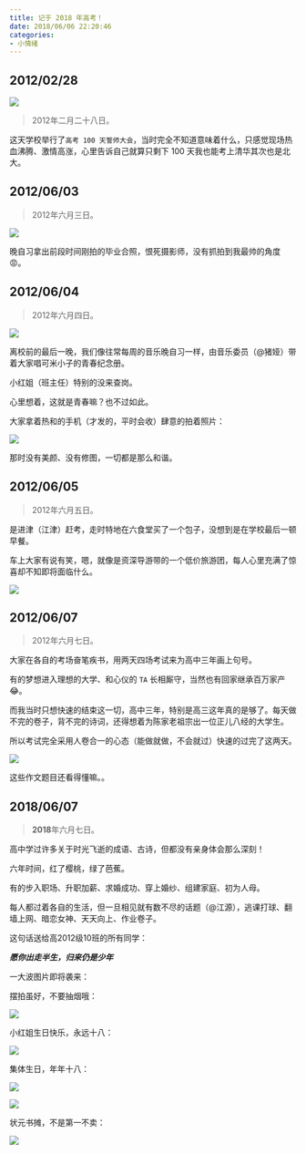 ```yaml
---
title: 记于 2018 年高考！
date: 2018/06/06 22:20:46 
categories: 
- 小情绪
---
```


## 2012/02/28

![](https://ws4.sinaimg.cn/large/006tNc79gy1fs328nqn2ej30go0b3q5q.jpg)

> 2012年二月二十八日。

这天学校举行了`高考 100 天誓师大会`，当时完全不知道意味着什么，只感觉现场热血沸腾、激情高涨，心里告诉自己就算只剩下 100 天我也能考上清华其次也是北大。

## 2012/06/03

> 2012年六月三日。

![](https://ws2.sinaimg.cn/large/006tNc79gy1fs32g2rjm9j30im0dyq5e.jpg)

晚自习拿出前段时间刚拍的毕业合照，恨死摄影师，没有抓拍到我最帅的角度😡。

<!--more-->

## 2012/06/04

> 2012年六月四日。

![](https://ws1.sinaimg.cn/large/006tNc79gy1fs32bu42c5j30im0dymyj.jpg)

离校前的最后一晚，我们像往常每周的音乐晚自习一样，由音乐委员（@猪娅）带着大家唱可米小子的青春纪念册。

小红姐（班主任）特别的没来查岗。

心里想着，这就是青春嘛？也不过如此。

大家拿着热和的手机（才发的，平时会收）肆意的拍着照片：

![](https://ws4.sinaimg.cn/large/006tNc79gy1fs32o22ln1j30im0dyq5b.jpg)

那时没有美颜、没有修图，一切都是那么和谐。


## 2012/06/05

> 2012年六月五日。

是进津（江津）赶考，走时特地在六食堂买了一个包子，没想到是在学校最后一顿早餐。

车上大家有说有笑，嗯，就像是资深导游带的一个低价旅游团，每人心里充满了惊喜却不知即将面临什么。

![](https://ws3.sinaimg.cn/large/006tNc79gy1fs335w7e4bj30im0dytae.jpg)

## 2012/06/07

> 2012年六月七日。

大家在各自的考场奋笔疾书，用两天四场考试来为高中三年画上句号。

有的梦想进入理想的大学、和心仪的 `TA` 长相厮守，当然也有回家继承百万家产😂。

而我当时只想快速的结束这一切，高中三年，特别是高三这年真的是够了。每天做不完的卷子，背不完的诗词，还得想着为陈家老祖宗出一位正儿八经的大学生。

所以考试完全采用人卷合一的心态（能做就做，不会就过）快速的过完了这两天。

![](https://ws1.sinaimg.cn/large/006tNc79gy1fs34gry1b2j30i20r3djq.jpg)

这些作文题目还看得懂嘛。。

## 2018/06/07

> **2018**年六月七日。

高中学过许多关于时光飞逝的成语、古诗，但都没有亲身体会那么深刻！

六年时间，红了樱桃，绿了芭蕉。

有的步入职场、升职加薪、求婚成功、穿上婚纱、组建家庭、初为人母。

每人都过着各自的生活，但一旦相见就有数不尽的话题（@江源），逃课打球、翻墙上网、暗恋女神、天天向上、作业卷子。

这句话送给高2012级10班的所有同学：

***愿你出走半生，归来仍是少年***

一大波图片即将袭来：

摆拍虽好，不要抽烟哦：

![](https://ws2.sinaimg.cn/large/006tNc79gy1fs33jy8cg6j30im0dyq50.jpg)


小红姐生日快乐，永远十八：

![](https://ws1.sinaimg.cn/large/006tNc79gy1fs33lewu4rj30im0ccjtt.jpg)

集体生日，年年十八：

![](https://ws1.sinaimg.cn/large/006tNc79gy1fs33o1d2i8j30im0ceab5.jpg)

![](https://ws2.sinaimg.cn/large/006tNc79gy1fs33o8y925j30im0ceta5.jpg)

状元书摊，不是第一不卖：

![](https://ws2.sinaimg.cn/large/006tNc79gy1fs34c6khchj30im0dytcg.jpg)